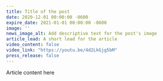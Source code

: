 ```yaml
---
title: Title of the post
date: 2020-12-01 00:00:00 -0600
expire_date: 2021-01-01 00:00:00 -0600
image: ''
news_image_alt: Add descriptive text for the post's image
article_lead: A short lead for the article
video_content: false
video_link: "https://youtu.be/4d2LkGjg5bM"
press_release: false
---
```


Article content here